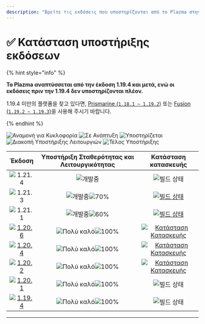 ```yaml
---
description: "Βρείτε τις εκδόσεις που υποστηρίζονται από το Plazma στην Minecraft: Java Edition."
---
```


# ✅ Κατάσταση υποστήριξης εκδόσεων

{% hint style="info" %}

**Το Plazma αναπτύσσεται από την έκδοση 1.19.4 και μετά, ενώ οι εκδόσεις πριν την 1.19.4 δεν υποστηρίζονται πλέον.**

1.19.4 미만의 플랫폼을 찾고 있다면, [Prismarine (`1.18.1 ~ 1.19.2`)](https://github.com/PrismarineTeam/Prismarine) 또는 [Fusion (`1.19.2 ~ 1.19.3`)](https://github.com/RuinedTechnologyUnify/Fusion)을 사용해 주시기 바랍니다.

{% endhint %}

[wtr]: https://badge.plazmamc.org/0/Σε%20αναμονή%20κυκλοφορίας
[idv]: https://badge.plazmamc.org/1/Σε_Ανάπτυξη
[atv]: https://badge.plazmamc.org/2/Υποστηρίζεται
[fse]: https://badge.plazmamc.org/6/Διακοπή_Υποστήριξης_Λειτουργιών
[eol]: https://badge.plazmamc.org/4/Τέλος_Υποστήριξης
[ukn]: <https://badge.plazmamc.org/0/Δεν υπάρχουν πληροφορίες>
[vgd]: <https://badge.plazmamc.org/1/Πολύ καλό>
[mid]: https://badge.plazmamc.org/6/Κανονικό
[100]: https://badge.plazmamc.org/percent/100

![Αναμονή για Κυκλοφορία][wtr] ![Σε Ανάπτυξη][idv] ![Υποστηρίζεται][atv] ![Διακοπή Υποστήριξης Λειτουργιών][fse] ![Τέλος Υποστήριξης][eol]

|                                       Έκδοση                                      |       Υποστήριξη Σταθερότητας και Λειτουργικότητας       |                                              Κατάσταση κατασκευής                                             |
| :-------------------------------------------------------------------------------: | :------------------------------------------------------: | :-----------------------------------------------------------------------------------------------------------: |
|                   ![1.21.4](https://badge.plazmamc.org/0/1.21.4)                  |                        ![개발중][idv]                       |                                                 ![빌드 상태][ukn]                                                 |
|                   ![1.21.3](https://badge.plazmamc.org/1/1.21.3)                  | ![개발중][idv]![70%](https://badge.plazmamc.org/percent/70) |         [![빌드 상태](https://build.plazmamc.org/1.21.3)](https://build.plazmamc.org/1.21.3?redirect=true)        |
|                   ![1.21.1](https://badge.plazmamc.org/1/1.21.1)                  | ![개발중][idv]![60%](https://badge.plazmamc.org/percent/60) |         [![빌드 상태](https://build.plazmamc.org/1.21.1)](https://build.plazmamc.org/1.21.1?redirect=true)        |
| [![1.20.6](https://badge.plazmamc.org/2/1.20.6)](https://git.plazmamc.org/1.20.6) |               ![Πολύ καλό][vgd]![100%][100]              | [![Κατάσταση Κατασκευής](https://build.plazmamc.org/1.20.6)](https://build.plazmamc.org/1.20.6?redirect=true) |
| [![1.20.4](https://badge.plazmamc.org/6/1.20.4)](https://git.plazmamc.org/1.20.4) |               ![Πολύ καλό][vgd]![100%][100]              | [![Κατάσταση Κατασκευής](https://build.plazmamc.org/1.20.4)](https://build.plazmamc.org/1.20.4?redirect=true) |
| [![1.20.2](https://badge.plazmamc.org/4/1.20.2)](https://git.plazmamc.org/1.20.2) |               ![Πολύ καλό][vgd]![100%][100]              | [![Κατάσταση Κατασκευής](https://build.plazmamc.org/1.20.2)](https://build.plazmamc.org/1.20.2?redirect=true) |
| [![1.20.1](https://badge.plazmamc.org/4/1.20.1)](https://git.plazmamc.org/1.20.1) |               ![Πολύ καλό][vgd]![100%][100]              |                                                 ![빌드 상태][ukn]                                                 |
| [![1.19.4](https://badge.plazmamc.org/4/1.19.4)](https://git.plazmamc.org/1.19.4) |               ![Πολύ καλό][vgd]![100%][100]              |                                                 ![빌드 상태][ukn]                                                 |

***
